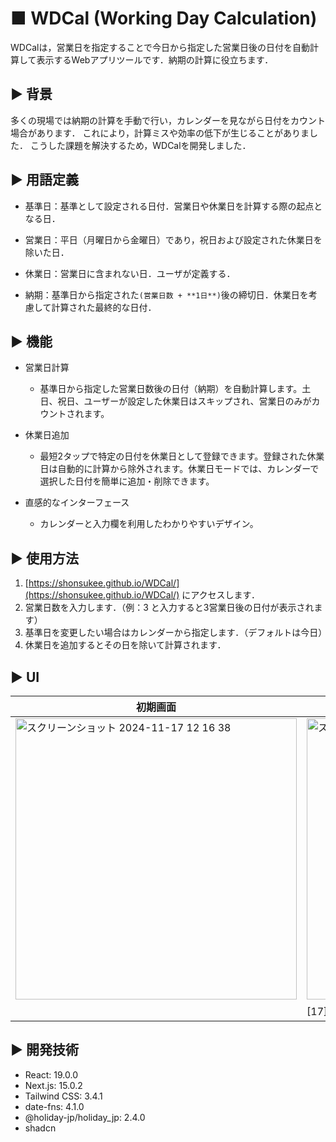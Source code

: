 # ■ WDCal (Working Day Calculation)
WDCalは，営業日を指定することで今日から指定した営業日後の日付を自動計算して表示するWebアプリツールです．納期の計算に役立ちます．

## ▶︎ 背景
多くの現場では納期の計算を手動で行い，カレンダーを見ながら日付をカウント場合があります．
これにより，計算ミスや効率の低下が生じることがありました．
こうした課題を解決するため，WDCalを開発しました．

## ▶︎ 用語定義
- 基準日：基準として設定される日付．営業日や休業日を計算する際の起点となる日．

- 営業日：平日（月曜日から金曜日）であり，祝日および設定された休業日を除いた日．

- 休業日：営業日に含まれない日．ユーザが定義する．
- 納期：基準日から指定された`(営業日数 + **1日**)`後の締切日．休業日を考慮して計算された最終的な日付．



## ▶︎ 機能
- 営業日計算
    - 基準日から指定した営業日数後の日付（納期）を自動計算します。土日、祝日、ユーザーが設定した休業日はスキップされ、営業日のみがカウントされます。

- 休業日追加
    - 最短2タップで特定の日付を休業日として登録できます。登録された休業日は自動的に計算から除外されます。休業日モードでは、カレンダーで選択した日付を簡単に追加・削除できます。

- 直感的なインターフェース
    - カレンダーと入力欄を利用したわかりやすいデザイン。


## ▶︎ 使用方法
1. [https://shonsukee.github.io/WDCal/](https://shonsukee.github.io/WDCal/) にアクセスします．
2. 営業日数を入力します．（例：3 と入力すると3営業日後の日付が表示されます）
3. 基準日を変更したい場合はカレンダーから指定します．（デフォルトは今日）
4. 休業日を追加するとその日を除いて計算されます．

## ▶︎ UI



| 初期画面 | 営業日入力後 | 休業日追加後 |
|----------|--------------|--------------|
| <img width="450" alt="スクリーンショット 2024-11-17 12 16 38" src="https://github.com/user-attachments/assets/ebd3c64d-40ef-4bfb-b529-aed74c63dbb9"> | <img width="450" alt="スクリーンショット 2024-11-17 12 17 46" src="https://github.com/user-attachments/assets/5b486ece-f568-4c5d-aa46-1b6fa45a0394"> |<img width="450" alt="スクリーンショット 2024-11-17 12 29 13" src="https://github.com/user-attachments/assets/1d2d0b04-6d7c-4727-96e7-a10c08545a10">|
||[17] + [18, 19, 20, 21, 22] + 1日 = 25日|[17] + [18, 22, 25, 26, 27] + 1日 = 28日|


## ▶︎ 開発技術
- React: 19.0.0
- Next.js: 15.0.2
- Tailwind CSS: 3.4.1
- date-fns: 4.1.0
- @holiday-jp/holiday_jp: 2.4.0
- shadcn
